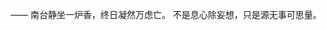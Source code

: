 
——
南台静坐一炉香，终日凝然万虑亡。
不是息心除妄想，只是源无事可思量。
<!---
zyj1011/zyj1011 is a ✨ special ✨ repository because its `README.md` (this file) appears on your GitHub profile.
You can click the Preview link to take a look at your changes.
--->
